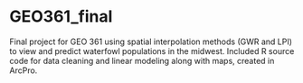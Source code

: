 # GEO361_final
Final project for GEO 361 using spatial interpolation methods (GWR and LPI) to view and predict waterfowl populations in the midwest. Included R source code for data cleaning and linear modeling along with maps, created in ArcPro.
